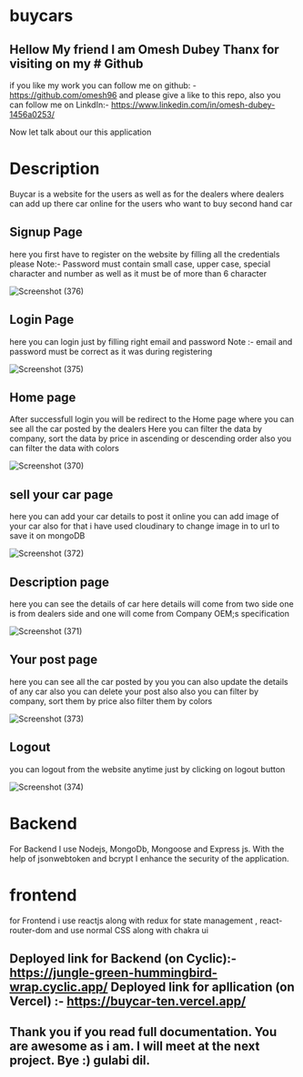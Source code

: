 # buycars

## Hellow My friend I am Omesh Dubey Thanx for visiting on my # Github

if you like my work you can follow me on github: -https://github.com/omesh96 and please give a like to this repo, also you can follow me on LinkdIn:- https://www.linkedin.com/in/omesh-dubey-1456a0253/

Now let talk about our this application

# Description

Buycar is a website for the users as well as for the dealers where dealers can add up there car online for the users who want to buy second hand car

## Signup Page
here you first have to register on the website by filling all the credentials
please Note:- Password must contain small case, upper case, special character and number as well as it must be of more than 6 character

![Screenshot (376)](https://github.com/omesh96/buycars/assets/105977022/67764856-d784-4d58-9cd1-5a6c1621436e)


## Login Page
here you can login just by filling right email and password
Note :- email and password must be correct as it was during registering

![Screenshot (375)](https://github.com/omesh96/buycars/assets/105977022/71e697a2-e13a-4dad-8cb2-6dd42bce7186)

## Home page
After successfull login you will be redirect to the Home page where you can see all the car posted by the dealers 
Here you can filter the data by company, sort the data by price in ascending or descending order also you can filter the data with colors

![Screenshot (370)](https://github.com/omesh96/buycars/assets/105977022/8ecaa513-5bfc-4bf8-8cbc-9a3d9e4e3cfe)

## sell your car page

here you can add your car details to post it online 
you can add image of your car also for that i have used cloudinary to change image in to url to save it on mongoDB

![Screenshot (372)](https://github.com/omesh96/buycars/assets/105977022/5bdff576-b9e8-498d-975f-474896108a88)

## Description page
here you can see the details of car
here details will come from two side one is from dealers side and one will come from Company OEM;s specification 

![Screenshot (371)](https://github.com/omesh96/buycars/assets/105977022/226a83e2-68ab-4f97-adcf-a39c880a124d)

## Your post page

here you can see all the car posted by you
you can also update the details of any car 
also you can delete your post also
also you can filter by company, sort them by price also filter them by colors

![Screenshot (373)](https://github.com/omesh96/buycars/assets/105977022/3422f4f4-5f7d-434c-88f0-36be4d44ce1e)

## Logout 
you can logout from the website anytime just by clicking on logout button

![Screenshot (374)](https://github.com/omesh96/buycars/assets/105977022/7a253001-206a-4b12-acb5-c562d34cf5ff)

# Backend
For Backend I use Nodejs, MongoDb, Mongoose and Express js. With the help of jsonwebtoken and bcrypt I enhance the security of the application.

# frontend
for Frontend i use reactjs along with redux for state management , react-router-dom and use normal CSS along with chakra ui

## Deployed link for Backend (on Cyclic):- https://jungle-green-hummingbird-wrap.cyclic.app/ Deployed link for apllication (on Vercel) :- https://buycar-ten.vercel.app/


## Thank you if you read full documentation. You are awesome as i am. I will meet at the next project. Bye :) gulabi dil.
